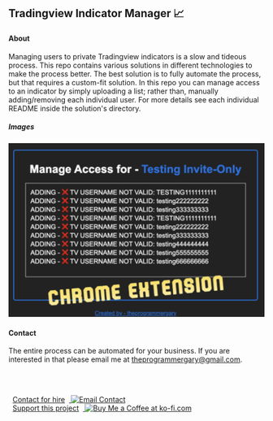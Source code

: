 ## Tradingview Indicator Manager 📈

#### About

Managing users to private Tradingview indicators is a slow and tideous process. This repo contains various solutions in different technologies to make the process better. The best solution is to fully automate the process, but that requires a custom-fit solution. In this repo you can manage access to an indicator by simply uploading a list; rather than, manually adding/removing each individual user. For more details see each individual README inside the solution's directory.

##### Images

![verify](images/main.gif)

#### Contact

The entire process can be automated for your business. If you are interested in that please email me at theprogrammergary@gmail.com.

<br></br>

<div style='display: flex; align-items: center;'>
  <a href='mailto:theprogrammergary@gmail.com' target='_blank'>
    <span style='margin-left: 8px; margin-right: 8px;'>Contact for hire</span>
    <img height='24' style='border: 0px; height: 36px;' src='https://img.shields.io/badge/Gmail-D14836?style=for-the-badge&logo=gmail&logoColor=white' border='0' alt='Email Contact' />
  </a>
</div>

<div style='display: flex; align-items: center;'>
  <a href='https://ko-fi.com/M4M6RTXS2' target='_blank'>
    <span style='margin-left: 8px; margin-right: 8px;'>Support this project</span>
    <img height='24' style='border: 0px; height: 36px;' src='https://img.shields.io/badge/Buy_Me_A_Coffee-FFDD00?style=for-the-badge&logo=buy-me-a-coffee&logoColor=black' border='0' alt='Buy Me a Coffee at ko-fi.com' />
  </a>
</div>
